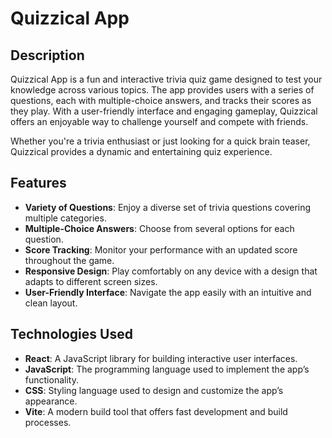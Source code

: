 # Quizzical App
## Description
Quizzical App is a fun and interactive trivia quiz game designed to test your knowledge across various topics. The app provides users with a series of questions, each with multiple-choice answers, and tracks their scores as they play. With a user-friendly interface and engaging gameplay, Quizzical offers an enjoyable way to challenge yourself and compete with friends.

Whether you're a trivia enthusiast or just looking for a quick brain teaser, Quizzical provides a dynamic and entertaining quiz experience.

## Features
- **Variety of Questions**: Enjoy a diverse set of trivia questions covering multiple categories.
- **Multiple-Choice Answers**: Choose from several options for each question.
- **Score Tracking**: Monitor your performance with an updated score throughout the game.
- **Responsive Design**: Play comfortably on any device with a design that adapts to different screen sizes.
- **User-Friendly Interface**: Navigate the app easily with an intuitive and clean layout.

## Technologies Used
- **React**: A JavaScript library for building interactive user interfaces.
- **JavaScript**: The programming language used to implement the app’s functionality.
- **CSS**: Styling language used to design and customize the app’s appearance.
- **Vite**: A modern build tool that offers fast development and build processes.

